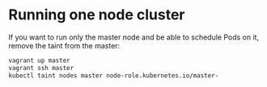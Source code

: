 # Running one node cluster

If you want to run only the master node and be able to schedule Pods on it, remove the taint from the master:

```bash
vagrant up master
vagrant ssh master
kubectl taint nodes master node-role.kubernetes.io/master-
```
